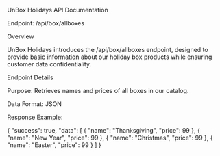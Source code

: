 UnBox Holidays API Documentation

Endpoint: /api/box/allboxes

Overview

UnBox Holidays introduces the /api/box/allboxes endpoint, designed to provide basic information about our holiday box products while ensuring customer data confidentiality.

Endpoint Details

Purpose: Retrieves names and prices of all boxes in our catalog.

Data Format: JSON

Response Example:

{
"success": true,
"data": [
{ "name": "Thanksgiving", "price": 99 },
{ "name": "New Year", "price": 99 },
{ "name": "Christmas", "price": 99 },
{ "name": "Easter", "price": 99 }
]
}
